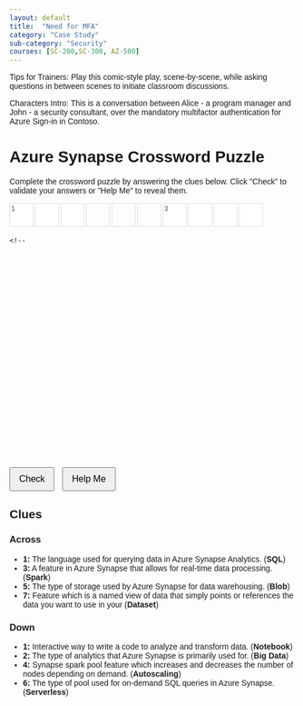 ```yaml
---
layout: default
title:  "Need for MFA"
category: "Case Study"
sub-category: "Security"
courses: [SC-200,SC-300, AZ-500]
---
```


Tips for Trainers: Play this comic-style play, scene-by-scene, while asking questions in between scenes to initiate classroom discussions.

Characters Intro: This is a conversation between Alice - a program manager and John - a security consultant, over the mandatory multifactor authentication for Azure Sign-in in Contoso.

<!DOCTYPE html>
<html>
<head>
  <title>Azure Synapse Crossword Puzzle</title>
  <style>
    body {
      font-family: Arial, sans-serif;
    }
    .grid {
      display: grid;
      grid-template-columns: repeat(10, 40px);
      grid-template-rows: repeat(10, 40px);
      gap: 5px;
    }
    .cell {
      width: 40px;
      height: 40px;
      border: 1px solid #ddd;
      text-align: center;
      font-size: 16px;
      font-weight: bold;
      position: relative;
    }
    .cell input {
      width: 100%;
      height: 100%;
      border: none;
      text-align: center;
      font-size: 16px;
      font-weight: bold;
      text-transform: uppercase;
    }
    .cell input.incorrect {
      background-color: red;
      color: white;
    }
    .buttons {
      margin: 20px 0;
    }
    button {
      margin-right: 10px;
      padding: 10px 15px;
      font-size: 16px;
    }
    .clue-number {
      position: absolute;
      top: 2px;
      left: 2px;
      font-size: 12px;
      color: gray;
    }
  </style>
</head>
<body>
  <h1>Azure Synapse Crossword Puzzle</h1>
  <p>Complete the crossword puzzle by answering the clues below. Click "Check" to validate your answers or "Help Me" to reveal them.</p>

  <div class="grid">
    <!-- Row 1 -->
    <div class="cell"><input maxlength="1" data-answer="S"><span class="clue-number">1</span></div>
    <div class="cell"><input maxlength="1" data-answer="Q"></div>
    <div class="cell"><input maxlength="1" data-answer="L"></div>
    <div class="cell"></div>
    <div class="cell"></div>
    <div class="cell"></div>
    <div class="cell"><input maxlength="1" data-answer="S"><span class="clue-number">3</span></div>
    <div class="cell"><input maxlength="1" data-answer="P"></div>
    <div class="cell"><input maxlength="1" data-answer="A"></div>
    <div class="cell"><input maxlength="1" data-answer="R"></div>
    
    <!-- Row 2 -->
    <div class="cell"><input maxlength="1" data-answer="N"><span class="clue-number">1</span></div>
    <div class="cell"><input maxlength="1" data-answer="O"></div>
    <div class="cell"><input maxlength="1" data-answer="T"></div>
    <div class="cell"><input maxlength="1" data-answer="E"></div>
    <div class="cell"><input maxlength="1" data-answer="B"></div>

    <div class="cell"><input maxlength="1" data-answer="O"></div>
    <div class="cell"><input maxlength="1" data-answer="O"></div>
    <div class="cell"><input maxlength="1" data-answer="K"></div>
    <div class="cell"></div>
    <div class="cell"></div>

    <!-- Row 3 -->
    <div class="cell"><input maxlength="1" data-answer="B"><span class="clue-number">5</span></div>
    <div class="cell"><input maxlength="1" data-answer="L"></div>
    <div class="cell"><input maxlength="1" data-answer="O"></div>
    <div class="cell"><input maxlength="1" data-answer="B"></div>
    <div class="cell"></div>
    <div class="cell"></div>
    <div class="cell"></div>
    <div class="cell"></div>
    <div class="cell"></div>
    <div class="cell"></div>

    <!-- Row 4 -->
    <div class="cell"></div>
    <div class="cell"><input maxlength="1" data-answer="B"><span class="clue-number">2</span></div>
    <div class="cell"><input maxlength="1" data-answer="I"></div>
    <div class="cell"><input maxlength="1" data-answer="G"></div>
    <div class="cell"></div>
    <div class="cell"></div>
    <div class="cell"></div>
    <div class="cell"></div>
    <div class="cell"></div>
    <div class="cell"></div>

    <!-- Row 5 -->
    <div class="cell"></div>
    <div class="cell"></div>
    <div class="cell"></div>
    <div class="cell"></div>
    <div class="cell"><input maxlength="1" data-answer="A"><span class="clue-number">4</span></div>
    <div class="cell"><input maxlength="1" data-answer="U"></div>
    <div class="cell"><input maxlength="1" data-answer="T"></div>
    <div class="cell"><input maxlength="1" data-answer="O"></div>
    <div class="cell"><input maxlength="1" data-answer="S"></div>
    <div class="cell"></div>

    <!-- Row 6 -->
    <div class="cell"></div>
    <div class="cell"></div>
    <div class="cell"></div>
    <div class="cell"></div>
    <div class="cell"></div>
    <div class="cell"><input maxlength="1" data-answer="S"><span class="clue-number">6</span></div>
    <div class="cell"><input maxlength="1" data-answer="E"></div>
    <div class="cell"><input maxlength="1" data-answer="R"></div>
    <div class="cell"><input maxlength="1" data-answer="V"></div>
    <div class="cell"><input maxlength="1" data-answer="E"></div>

    <!-- Row 7 -->
    <div class="cell"><input maxlength="1" data-answer="D"><span class="clue-number">7</span></div>
    <div class="cell"><input maxlength="1" data-answer="A"></div>
    <div class="cell"><input maxlength="1" data-answer="T"></div>
    <div class="cell"><input maxlength="1" data-answer="A"></div>
    <div class="cell"><input maxlength="1" data-answer="S"></div>
    <div class="cell"><input maxlength="1" data-answer="E"></div>
    <div class="cell"><input maxlength="1" data-answer="T"></div>
    <div class="cell"></div>
    <div class="cell"></div>
    <div class="cell"></div>
  </div>

  <div class="buttons">
    <button id="checkButton">Check</button>
    <button id="helpButton">Help Me</button>
  </div>

  <h2>Clues</h2>
  <h3>Across</h3>
  <ul>
    <li><strong>1:</strong> The language used for querying data in Azure Synapse Analytics. (<strong>SQL</strong>)</li>
    <li><strong>3:</strong> A feature in Azure Synapse that allows for real-time data processing. (<strong>Spark</strong>)</li>
    <li><strong>5:</strong> The type of storage used by Azure Synapse for data warehousing. (<strong>Blob</strong>)</li>
    <li><strong>7:</strong> Feature which is a named view of data that simply points or references the data you want to use in your (<strong>Dataset</strong>)</li>
  </ul>
  <h3>Down</h3>
  <ul>
    <li><strong>1:</strong> Interactive way to write a code to analyze and transform data. (<strong>Notebook</strong>)</li>
    <li><strong>2:</strong> The type of analytics that Azure Synapse is primarily used for. (<strong>Big Data</strong>)</li>
    <li><strong>4:</strong> Synapse spark pool feature which increases and decreases the number of nodes depending on demand. (<strong>Autoscaling</strong>)</li>
    <li><strong>6:</strong> The type of pool used for on-demand SQL queries in Azure Synapse. (<strong>Serverless</strong>)</li>
  </ul>

  <script>
    document.getElementById('checkButton').addEventListener('click', () => {
      const cells = document.querySelectorAll('.cell input');
      cells.forEach(cell => {
        if (cell.dataset.answer && cell.value.toUpperCase() !== cell.dataset.answer) {
          cell.classList.add('incorrect');
        } else {
          cell.classList.remove('incorrect');
        }
      });
    });

    document.getElementById('helpButton').addEventListener('click', () => {
      const cells = document.querySelectorAll('.cell input');
      cells.forEach(cell => {
        if (cell.dataset.answer) {
          cell.value = cell.dataset.answer;
          cell.classList.remove('incorrect');
        }
      });
    });
  </script>
</body>
</html>


